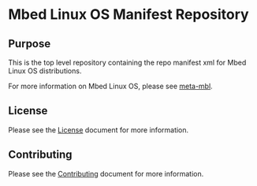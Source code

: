# Mbed Linux OS Manifest Repository
## Purpose

This is the top level repository containing the repo manifest xml for Mbed Linux OS distributions.

For more information on Mbed Linux OS, please see [meta-mbl][meta-mbl].


## License

Please see the [License][mbl-license] document for more information.

## Contributing

Please see the [Contributing][mbl-contributing] document for more information.



[meta-mbl]: https://github.com/ARMmbed/meta-mbl/blob/master/README.md
[mbl-license]: LICENSE.md
[mbl-contributing]: CONTRIBUTING.md

